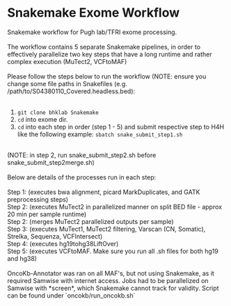# Snakemake Exome Workflow

Snakemake workflow for Pugh lab/TFRI exome processing.
<br>
<br> 
The workflow contains 5 separate Snakemake pipelines,
in order to effectively parallelize two key steps that have a long runtime and rather complex execution (MuTect2, VCFtoMAF)
<br>
<br> 
Please follow the steps below to run the workflow (NOTE: ensure you change some file paths in Snakefiles (e.g. /path/to/S04380110_Covered.headless.bed):
<br>
<br> 
1. `git clone bhklab Snakemake`
2. `cd` into exome dir.
3.  `cd` into each step in order (step 1 - 5) and submit respective step to H4H like the following example: `sbatch snake_submit_step1.sh`
<br> 
(NOTE: in step 2, run snake_submit_step2.sh before snake_submit_step2merge.sh)
<br>
<br> 
Below are details of the processes run in each step:
<br>
<br>
Step 1: (executes bwa alignment, picard MarkDuplicates, and GATK preprocessing steps)
<br>
Step 2: (executes MuTect2 in parallelized manner on split BED file - approx 20 min per sample runtime)
<br>
Step 2: (merges MuTect2 parallelized outputs per sample)
<br>
Step 3: (executes MuTect1, MuTect2 filtering, Varscan (CN, Somatic), Strelka, Sequenza, VCFIntersect)
<br>
Step 4: (executes hg19tohg38LiftOver)
<br>
Step 5: (executes VCFtoMAF. Make sure you run all .sh files for both hg19 and hg38)
<br>
<br>
OncoKb-Annotator was ran on all MAF's, but not using Snakemake, as it required Samwise with internet access. Jobs
had to be parallelized on Samwise with *screen*, which Snakemake cannot track for validity. Script can be found under
`oncokb/run_oncokb.sh`
